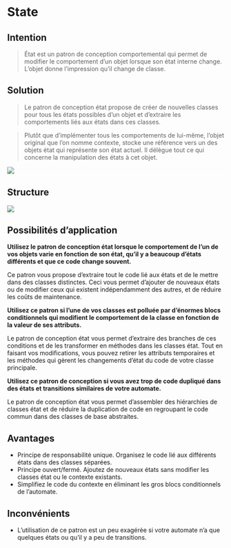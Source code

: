 

# State
## Intention
> État est un patron de conception comportemental qui permet de modifier le comportement d’un objet lorsque son état interne change. L’objet donne l’impression qu’il change de classe.


## Solution
> Le patron de conception état propose de créer de nouvelles classes pour tous les états possibles d’un objet et d’extraire les comportements liés aux états dans ces classes.

> Plutôt que d’implémenter tous les comportements de lui-même, l’objet original que l’on nomme contexte, stocke une référence vers un des objets état qui représente son état actuel. Il délègue tout ce qui concerne la manipulation des états à cet objet.


<img src="/home/merlin/projets/back/DP/alldp/src/main/java/org/ttm/behavior/state/state.solution.png">
<div style="width:100%; height:1px;background:white;"></div>

## Structure
<img src="/home/merlin/projets/back/DP/alldp/src/main/java/org/ttm/behavior/state/state.structure.png">

## Possibilités d’application
<b>Utilisez le patron de conception état lorsque le comportement de l’un de vos objets varie en fonction de son état, qu’il y a beaucoup d’états différents et que ce code change souvent.</b>

Ce patron vous propose d’extraire tout le code lié aux états et de le mettre dans des classes distinctes. Ceci vous permet d’ajouter de nouveaux états ou de modifier ceux qui existent indépendamment des autres, et de réduire les coûts de maintenance.

<b>Utilisez ce patron si l’une de vos classes est polluée par d’énormes blocs conditionnels qui modifient le comportement de la classe en fonction de la valeur de ses attributs.</b>

Le patron de conception état vous permet d’extraire des branches de ces conditions et de les transformer en méthodes dans les classes état. Tout en faisant vos modifications, vous pouvez retirer les attributs temporaires et les méthodes qui gèrent les changements d’état du code de votre classe principale.

<b>Utilisez ce patron de conception si vous avez trop de code dupliqué dans des états et transitions similaires de votre automate.</b>

Le patron de conception état vous permet d’assembler des hiérarchies de classes état et de réduire la duplication de code en regroupant le code commun dans des classes de base abstraites.


## Avantages

- Principe de responsabilité unique. Organisez le code lié aux différents états dans des classes séparées.
- Principe ouvert/fermé. Ajoutez de nouveaux états sans modifier les classes état ou le contexte existants.
- Simplifiez le code du contexte en éliminant les gros blocs conditionnels de l’automate.

## Inconvénients
-  L’utilisation de ce patron est un peu exagérée si votre automate n’a que quelques états ou qu’il y a peu de transitions.

